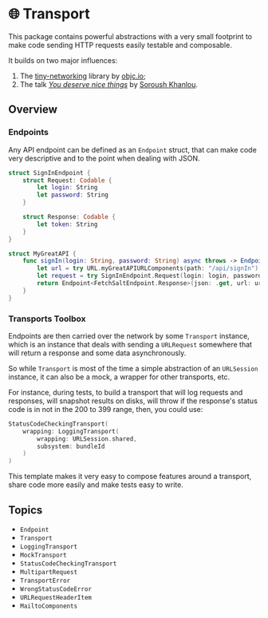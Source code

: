 # 🌐 Transport

This package contains powerful abstractions with a very small footprint to make
code sending HTTP requests easily testable and composable.

It builds on two major influences:

1. The [tiny-networking][1] library by [objc.io][2];
1. The talk [_You deserve nice things_][3] by [Soroush Khanlou][4].

## Overview

### Endpoints

Any API endpoint can be defined as an `Endpoint` struct, that can make code very
descriptive and to the point when dealing with JSON.

```swift
struct SignInEndpoint {
    struct Request: Codable {
        let login: String
        let password: String
    }

    struct Response: Codable {
        let token: String
    }
}

struct MyGreatAPI {
    func signIn(login: String, password: String) async throws -> Endpoint<SignInEndpoint.Response> {
        let url = try URL.myGreatAPIURLComponents(path: "/api/signIn")
        let request = try SignInEndpoint.Request(login: login, password: password)
        return Endpoint<FetchSaltEndpoint.Response>(json: .get, url: url, body: body)
    }
}
```

### Transports Toolbox

Endpoints are then carried over the network by some `Transport` instance, which
is an instance that deals with sending a `URLRequest` somewhere that will return
a response and some data asynchronously.

So while `Transport` is most of the time a simple abstraction of an `URLSession`
instance, it can also be a mock, a wrapper for other transports, etc.

For instance, during tests, to build a transport that will log requests and
responses, will snapshot results on disks, will throw if the response's status
code is in not in the 200 to 399 range, then, you could use:

```swift
StatusCodeCheckingTransport(
    wrapping: LoggingTransport(
        wrapping: URLSession.shared,
        subsystem: bundleId
    )
)
```

This template makes it very easy to compose features around a transport, share
code more easily and make tests easy to write.

## Topics

- `Endpoint`
- `Transport`
- `LoggingTransport`
- `MockTransport`
- `StatusCodeCheckingTransport`
- `MultipartRequest`
- `TransportError`
- `WrongStatusCodeError`
- `URLRequestHeaderItem`
- `MailtoComponents`

[1]: https://github.com/objcio/tiny-networking
[2]: https://www.objc.io/
[3]: https://www.youtube.com/watch?v=CTZOjl6_NuY
[4]: https://www.khanlou.com/
